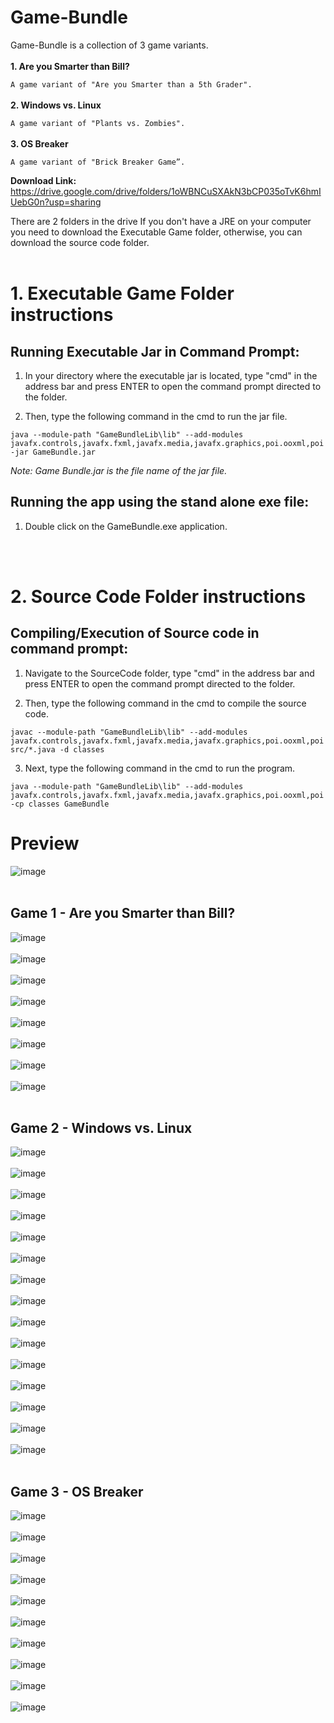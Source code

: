# Game-Bundle
Game-Bundle is a collection of 3 game variants.<br><br>
  **1. Are you Smarter than Bill?**
  
   `A game variant of "Are you Smarter than a 5th Grader".`<br><br>
  **2. Windows vs. Linux**
  
  `A game variant of "Plants vs. Zombies".`<br><br>
  **3. OS Breaker**
  
  `A game variant of "Brick Breaker Game”.`

**Download Link:** https://drive.google.com/drive/folders/1oWBNCuSXAkN3bCP035oTvK6hmIUebG0n?usp=sharing

There are 2 folders in the drive 
If you don't have a JRE on your computer you need to download the Executable Game folder, otherwise, you can download the source code folder. 
<br><br>
# 1. Executable Game Folder instructions

## Running Executable Jar in Command Prompt:

  1. In your directory where the executable jar is located, type "cmd" in the address bar and press ENTER to open the command prompt directed to the folder.
  
  2. Then, type the following command in the cmd to run the jar file.
  
    java --module-path "GameBundleLib\lib" --add-modules javafx.controls,javafx.fxml,javafx.media,javafx.graphics,poi.ooxml,poi  -jar GameBundle.jar
  
  _Note: Game Bundle.jar is the file name of the jar file._

## Running the app using the stand alone exe file:

  1. Double click on the GameBundle.exe application.

<br><br>
# 2. Source Code Folder instructions

## Compiling/Execution of Source code in command prompt:

  1. Navigate to the SourceCode folder, type "cmd" in the address bar and press ENTER to open the command prompt directed to the folder.
  
  2. Then, type the following command in the cmd to compile the source code. 
  
    javac --module-path "GameBundleLib\lib" --add-modules javafx.controls,javafx.fxml,javafx.media,javafx.graphics,poi.ooxml,poi src/*.java -d classes
   
  3. Next, type the following command in the cmd to run the program.

    java --module-path "GameBundleLib\lib" --add-modules javafx.controls,javafx.fxml,javafx.media,javafx.graphics,poi.ooxml,poi  -cp classes GameBundle


 # Preview
![image](https://github.com/kuyalester/Game-Bundle/assets/124505485/69b95cbc-3dc7-47f1-aa95-6761fc943784)
<br><br>
## Game 1 - Are you Smarter than Bill?
![image](https://github.com/kuyalester/Game-Bundle/assets/124505485/f58fe415-27a4-4726-b7ed-64eb9e4a2b47)
<br><br>
![image](https://github.com/kuyalester/Game-Bundle/assets/124505485/c81ccd1a-4c39-4ccb-b076-e1cc7d30e7b2)
<br><br>
![image](https://github.com/kuyalester/Game-Bundle/assets/124505485/625c73c3-9731-4d02-8171-30e642908883)
<br><br>
![image](https://github.com/kuyalester/Game-Bundle/assets/124505485/bf63d946-48a3-4cfe-8a49-f2e555e789bb)
<br><br>
![image](https://github.com/kuyalester/Game-Bundle/assets/124505485/96909340-47f0-49df-be23-cbb48aacaafa)
<br><br>
![image](https://github.com/kuyalester/Game-Bundle/assets/124505485/ada4dec2-fdab-490b-b36d-ab540a184e85)
<br><br>
![image](https://github.com/kuyalester/Game-Bundle/assets/124505485/32dda168-759c-45a4-88e9-674b87535811)
<br><br>
![image](https://github.com/kuyalester/Game-Bundle/assets/124505485/5be61aa4-7edf-460c-9aed-1d0e7b14816f)
<br><br>
## Game 2 - Windows vs. Linux
![image](https://github.com/kuyalester/Game-Bundle/assets/124505485/ce3b8a31-22bd-4614-abea-64fd5357fc36)
<br><br>
![image](https://github.com/kuyalester/Game-Bundle/assets/124505485/67a6455a-a4d9-4639-b939-e9b79d95c967)
<br><br>
![image](https://github.com/kuyalester/Game-Bundle/assets/124505485/1ac626d3-5564-46b4-83b3-92be960a93d8)
<br><br>
![image](https://github.com/kuyalester/Game-Bundle/assets/124505485/5cdda968-d4ea-47f5-8630-aad47aa5a88c)
<br><br>
![image](https://github.com/kuyalester/Game-Bundle/assets/124505485/fb20bd9e-4ce4-4a2e-8483-6925ceb9c217)
<br><br>
![image](https://github.com/kuyalester/Game-Bundle/assets/124505485/bac2e3d1-6929-4052-a462-5b32241fedb4)
<br><br>
![image](https://github.com/kuyalester/Game-Bundle/assets/124505485/d1b46fb6-c78f-49ed-9fa8-2fd7c7ab766d)
<br><br>
![image](https://github.com/kuyalester/Game-Bundle/assets/124505485/31883f8a-2ebd-41c6-894a-bbbe67ac971d)
<br><br>
![image](https://github.com/kuyalester/Game-Bundle/assets/124505485/65eabb0d-661f-4266-a8be-4641ce0de0c0)
<br><br>
![image](https://github.com/kuyalester/Game-Bundle/assets/124505485/d8f4d900-c6a6-4e7d-91ec-587813a5e602)
<br><br>
![image](https://github.com/kuyalester/Game-Bundle/assets/124505485/35c96944-b5b0-4f0e-8686-d51599a0d55a)
<br><br>
![image](https://github.com/kuyalester/Game-Bundle/assets/124505485/95189da4-0694-4f4a-b6c0-3462e43447ec)
<br><br>
![image](https://github.com/kuyalester/Game-Bundle/assets/124505485/e8949cd6-55ce-4464-b7ac-4c3eb69f9e9b)
<br><br>
![image](https://github.com/kuyalester/Game-Bundle/assets/124505485/1bcd14b9-286c-40de-8f28-4754af15b1ca)
<br><br>
![image](https://github.com/kuyalester/Game-Bundle/assets/124505485/1ace8d84-c55b-494e-8640-ef42f9f3a99b)
<br><br>
## Game 3 - OS Breaker
![image](https://github.com/kuyalester/Game-Bundle/assets/124505485/0816d7b7-09de-44dc-8d6b-e5e1eeddbbb4)
<br><br>
![image](https://github.com/kuyalester/Game-Bundle/assets/124505485/db9c94c1-a1c4-4c20-abdb-b2dfc0fe75fa)
<br><br>
![image](https://github.com/kuyalester/Game-Bundle/assets/124505485/d4727031-c1a2-40db-a850-0f2226414747)
<br><br>
![image](https://github.com/kuyalester/Game-Bundle/assets/124505485/33c1c61a-71b1-4429-92e6-435df5cff55b)
<br><br>
![image](https://github.com/kuyalester/Game-Bundle/assets/124505485/9ee36d00-2d2d-4711-8fd6-ca63af7707f3)
<br><br>
![image](https://github.com/kuyalester/Game-Bundle/assets/124505485/9f596030-5b25-4ed8-8214-aedce97fa8c5)
<br><br>
![image](https://github.com/kuyalester/Game-Bundle/assets/124505485/964b8b83-4404-4868-9978-8f5481bfe040)
<br><br>
![image](https://github.com/kuyalester/Game-Bundle/assets/124505485/c2ac63b5-6a2c-441f-b0a5-ce70cb000242)
<br><br>
![image](https://github.com/kuyalester/Game-Bundle/assets/124505485/59fb2e3b-736e-4730-8adb-4947cabb16a9)
<br><br>
![image](https://github.com/kuyalester/Game-Bundle/assets/124505485/60bffdcc-b9f8-41d0-92e7-0b097bb91060)



